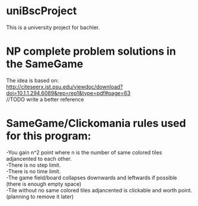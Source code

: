 # uniBscProject
This is a university project for bachler. 


# NP complete problem solutions in the SameGame
The idea is based on:  
http://citeseerx.ist.psu.edu/viewdoc/download?doi=10.1.1.294.6089&rep=rep1&type=pdf#page=63  
//TODO write a better reference


# SameGame/Clickomania rules used for this program:
-You gain n^2 point where n is the number of same colored tiles adjancented to each other.  
-There is no step limit.  
-There is no time limit.  
-The game field/board collapses downwards and leftwards if possible (there is enough empty space)  
-Tile without no same colored tiles adjancented is clickable and worth point. (planning to remove it later)  

